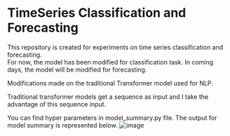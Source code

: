 # TimeSeries Classification and Forecasting
This repository is created for experiments on time series classification and forecasting.   
For now, the model has been modified for classification task. In coming days, the model will be modified for forecasting.  

Modifications made on the traditional Transformer model used for NLP. 


Traditional transformer models get a sequence as input and I take the advantage of this sequence input.


You can find hyper parameters in model_summary.py file. 
The output for model summary is represented below. 
![image](https://user-images.githubusercontent.com/6734818/225657838-b3b211b1-9412-4752-ab98-059051f61060.png)


